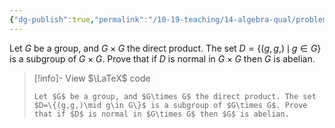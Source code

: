 ```yaml
---
{"dg-publish":true,"permalink":"/10-19-teaching/14-algebra-qual/problem-from-past-exams/group-theory/a-condition-under-which-a-group-must-be-abelian-2/","tags":["group_theory"],"updated":"2025-03-14T15:22:24-07:00"}
---
```


Let $G$ be a group, and $G\times G$ the direct product. The set $D=\{(g,g,)\,\mid \, g\in G\}$ is a subgroup of $G\times G$. Prove that if $D$ is normal in $G\times G$ then $G$ is abelian.

> [!info]- View $\LaTeX$ code
> ```
> Let $G$ be a group, and $G\times G$ the direct product. The set $D=\{(g,g,)\mid g\in G\}$ is a subgroup of $G\times G$. Prove that if $D$ is normal in $G\times G$ then $G$ is abelian.
>```